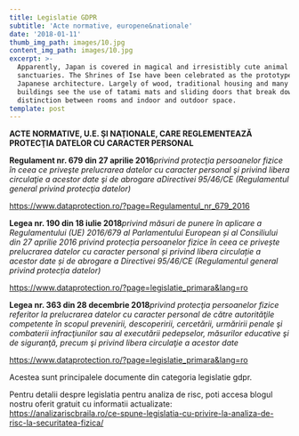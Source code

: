 ```yaml
---
title: Legislatie GDPR
subtitle: 'Acte normative, europene&nationale'
date: '2018-01-11'
thumb_img_path: images/10.jpg
content_img_path: images/10.jpg
excerpt: >-
  Apparently, Japan is covered in magical and irresistibly cute animal
  sanctuaries. The Shrines of Ise have been celebrated as the prototype of
  Japanese architecture. Largely of wood, traditional housing and many temple
  buildings see the use of tatami mats and sliding doors that break down the
  distinction between rooms and indoor and outdoor space.
template: post
---
```



**ACTE NORMATIVE, U.E. ŞI NAŢIONALE, CARE REGLEMENTEAZĂ PROTECŢIA DATELOR CU CARACTER PERSONAL**

**Regulament nr. 679 din 27 aprilie 2016***privind protecţia persoanelor fizice în ceea ce priveşte prelucrarea datelor cu caracter personal şi privind libera circulaţie a acestor date şi de abrogare aDirectivei 95/46/CE (Regulamentul general privind protecţia datelor)*

<https://www.dataprotection.ro/?page=Regulamentul_nr_679_2016>

**Legea nr. 190 din 18 iulie 2018***privind măsuri de punere în aplicare a Regulamentului (UE) 2016/679 al Parlamentului European și al Consiliului din 27 aprilie 2016 privind protecția persoanelor fizice în ceea ce privește prelucrarea datelor cu caracter personal și privind libera circulație a acestor date și de abrogare a Directivei 95/46/CE (Regulamentul general privind protecția datelor)*

<https://www.dataprotection.ro/?page=legislatie_primara&lang=ro>

**Legea nr. 363 din 28 decembrie 2018***privind protecţia persoanelor fizice referitor la prelucrarea datelor cu caracter personal de către autorităţile competente în scopul prevenirii, descoperirii, cercetării, urmăririi penale şi combaterii infracţiunilor sau al executării pedepselor, măsurilor educative şi de siguranţă, precum şi privind libera circulaţie a acestor date*

<https://www.dataprotection.ro/?page=legislatie_primara&lang=ro>

Acestea sunt principalele documente din categoria legislatie gdpr.

Pentru detalii despre legislatia pentru analiza de risc, poti accesa blogul nostru oferit gratuit cu informatii actualizate:\
<https://analizariscbraila.ro/ce-spune-legislatia-cu-privire-la-analiza-de-risc-la-securitatea-fizica/>